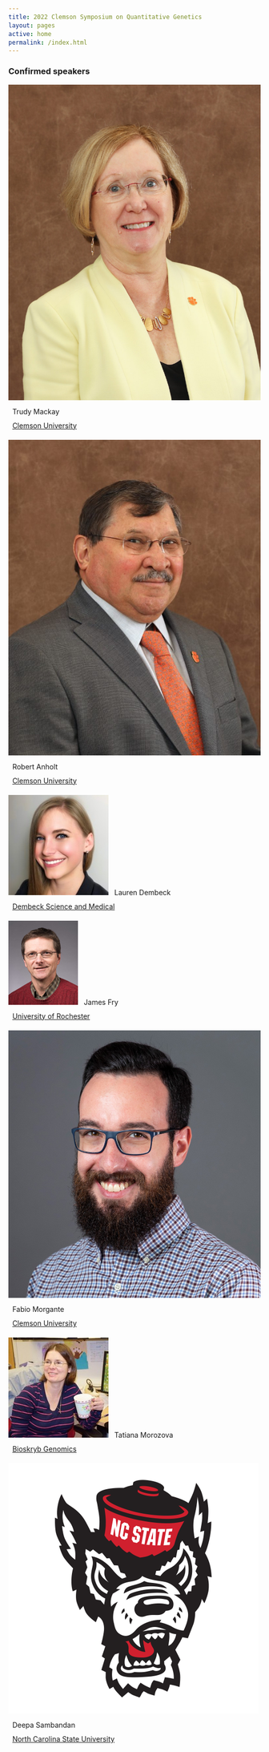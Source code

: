 ```yaml
---
title: 2022 Clemson Symposium on Quantitative Genetics
layout: pages
active: home
permalink: /index.html
---
```


### Confirmed speakers

<p style="line-height: 28px;">
<img src="files/mackay.jpg" class="rounded">
&nbsp;&nbsp;Trudy Mackay<br>
&nbsp;&nbsp;<a href="https://scienceweb.clemson.edu/chg/" target="_blank">Clemson University</a>
</p>

<p style="line-height: 28px;">
<img src="files/anholt.jpg" class="rounded">
&nbsp;&nbsp;Robert Anholt<br>
&nbsp;&nbsp;<a href="https://scienceweb.clemson.edu/chg/" target="_blank">Clemson University</a>
</p>

<p style="line-height: 28px;">
<img src="files/dembeck.jpeg" class="rounded">
&nbsp;&nbsp;Lauren Dembeck<br>
&nbsp;&nbsp;<a href="https://laurendembeck.com" target="_blank">Dembeck Science and Medical</a>
</p>

<p style="line-height: 28px;">
<img src="files/fry.jpg" class="rounded">
&nbsp;&nbsp;James Fry<br>
&nbsp;&nbsp;<a href="https://www.sas.rochester.edu/bio/people/faculty/fry_james/index.html" target="_blank">University of Rochester</a>
</p>

<p style="line-height: 28px;">
<img src="files/morgante.jpg" class="rounded">
&nbsp;&nbsp;Fabio Morgante<br>
&nbsp;&nbsp;<a href="https://scienceweb.clemson.edu/chg/" target="_blank">Clemson University</a>
</p>

<p style="line-height: 28px;">
<img src="files/morozova.jpeg" class="rounded">
&nbsp;&nbsp;Tatiana Morozova<br>
&nbsp;&nbsp;<a href="https://www.bioskryb.com" target="_blank">Bioskryb Genomics</a>
</p>

<p style="line-height: 28px;">
<img src="files/wolfpack.png" class="rounded">
&nbsp;&nbsp;Deepa Sambandan<br>
&nbsp;&nbsp;<a href="https://www.ncsu.edu" target="_blank">North Carolina State University</a>
</p>

